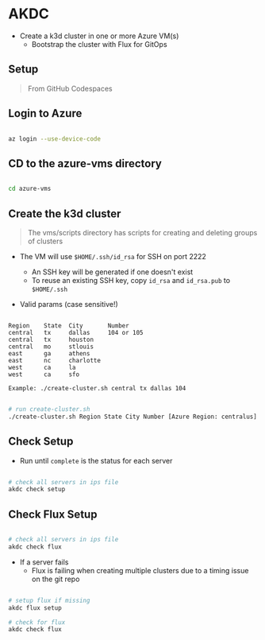 # AKDC

- Create a k3d cluster in one or more Azure VM(s)
  - Bootstrap the cluster with Flux for GitOps

## Setup

> From GitHub Codespaces

## Login to Azure

```bash

az login --use-device-code

```

## CD to the azure-vms directory

```bash

cd azure-vms

```

## Create the k3d cluster

> The vms/scripts directory has scripts for creating and deleting groups of clusters

- The VM will use `$HOME/.ssh/id_rsa` for SSH on port 2222
  - An SSH key will be generated if one doesn't exist
  - To reuse an existing SSH key, copy `id_rsa` and `id_rsa.pub` to `$HOME/.ssh`

- Valid params (case sensitive!)

```text

Region    State  City       Number
central   tx     dallas     104 or 105
central   tx     houston
central   mo     stlouis
east      ga     athens
east      nc     charlotte
west      ca     la
west      ca     sfo

Example: ./create-cluster.sh central tx dallas 104

```

```bash

# run create-cluster.sh
./create-cluster.sh Region State City Number [Azure Region: centralus]

```

## Check Setup

- Run until `complete` is the status for each server

```bash

# check all servers in ips file
akdc check setup

```

## Check Flux Setup

```bash

# check all servers in ips file
akdc check flux

```

- If a server fails
  - Flux is failing when creating multiple clusters due to a timing issue on the git repo

```bash

# setup flux if missing
akdc flux setup

# check for flux
akdc check flux

```
